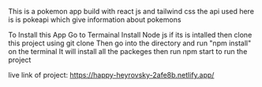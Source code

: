 This is a pokemon app build with react js and tailwind css the api used here is is pokeapi which give information about pokemons 

To Install this App Go to Termainal Install Node js if its is intalled then clone this project using git clone Then go into the directory and run "npm install" on the terminal It will install all the packeges then run npm start to run the project

live link of project: https://happy-heyrovsky-2afe8b.netlify.app/
